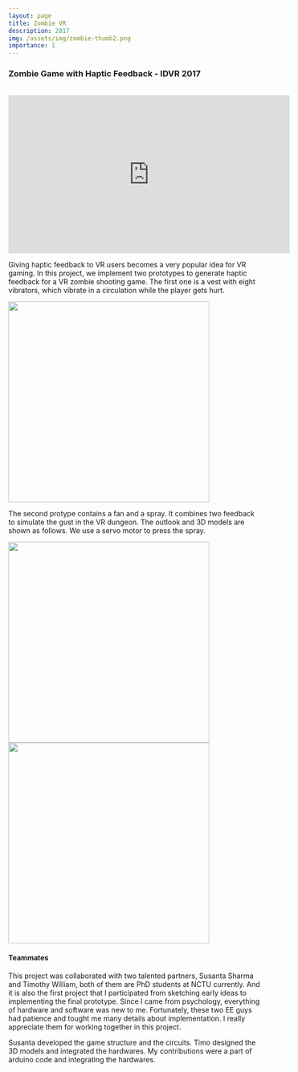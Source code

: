 ```yaml
---
layout: page
title: Zombie VR
description: 2017
img: /assets/img/zombie-thumb2.png
importance: 1
---
```


### Zombie Game with Haptic Feedback - IDVR 2017

<br>
<iframe width="560" height="315" src="https://www.youtube.com/embed/WqlWWmMPm7A" frameborder="0" allow="accelerometer; autoplay; encrypted-media; gyroscope; picture-in-picture" allowfullscreen></iframe>

<p>
Giving haptic feedback to VR users becomes a very popular idea for VR gaming. In this project, we implement two prototypes to generate haptic feedback for a VR zombie shooting game. The first one is a vest with eight vibrators, which vibrate in a circulation while the player gets hurt.
</p>
<img width="400" src="https://wenjietseng.github.io/assets/img/zombie-vest.png">

<p>
The second protype contains a fan and a spray. It combines two feedback to simulate the gust in the VR dungeon. The outlook and 3D models are shown as follows. We use a servo motor to press the spray.
</p>
<img height="400" src="https://wenjietseng.github.io/assets/img/zombie-gust.png">
<img height="400" src="https://wenjietseng.github.io/assets/img/zombie-gust3dmodel.png">


<h4><b>Teammates</b></h4>
<p>
This project was collaborated with two talented partners, Susanta Sharma and Timothy William, both of them are PhD students at NCTU currently. And it is also the first project that I participated from sketching early ideas to implementing the final prototype. Since I came from psychology, everything of hardware and software was new to me. Fortunately, these two EE guys had patience and tought me many details about implementation. I really appreciate them for working together in this project.
</p>
<p>
Susanta developed the game structure and the circuits. Timo designed the 3D models and integrated the hardwares. My contributions were a part of arduino code and integrating the hardwares.
</p>